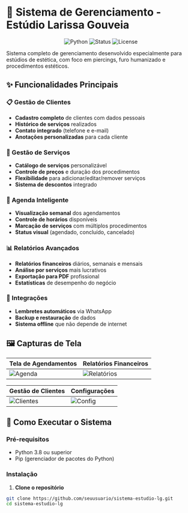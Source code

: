 # 🎨 Sistema de Gerenciamento - Estúdio Larissa Gouveia

<p align="center">
  <img src="https://img.shields.io/badge/Python-3.8%2B-blue" alt="Python">
  <img src="https://img.shields.io/badge/Status-Em%20Desenvolvimento-green" alt="Status">
  <img src="https://img.shields.io/badge/Licença-MIT-yellow" alt="License">
</p>

Sistema completo de gerenciamento desenvolvido especialmente para estúdios de estética, com foco em piercings, furo humanizado e procedimentos estéticos.

## ✨ Funcionalidades Principais

### 📋 Gestão de Clientes
- **Cadastro completo** de clientes com dados pessoais
- **Histórico de serviços** realizados
- **Contato integrado** (telefone e e-mail)
- **Anotações personalizadas** para cada cliente

### 💼 Gestão de Serviços
- **Catálogo de serviços** personalizável
- **Controle de preços** e duração dos procedimentos
- **Flexibilidade** para adicionar/editar/remover serviços
- **Sistema de descontos** integrado

### 📅 Agenda Inteligente
- **Visualização semanal** dos agendamentos
- **Controle de horários** disponíveis
- **Marcação de serviços** com múltiplos procedimentos
- **Status visual** (agendado, concluído, cancelado)

### 📊 Relatórios Avançados
- **Relatórios financeiros** diários, semanais e mensais
- **Análise por serviços** mais lucrativos
- **Exportação para PDF** profissional
- **Estatísticas** de desempenho do negócio

### 📱 Integrações
- **Lembretes automáticos** via WhatsApp
- **Backup e restauração** de dados
- **Sistema offline** que não depende de internet

## 🖼️ Capturas de Tela

| Tela de Agendamentos | Relatórios Financeiros |
|----------------------|-----------------------|
| ![Agenda](https://via.placeholder.com/400x250/FFC0CB/000000?text=Agenda+Inteligente) | ![Relatórios](https://via.placeholder.com/400x250/FFB6C1/000000?text=Relatórios+Profissionais) |

| Gestão de Clientes | Configurações |
|-------------------|---------------|
| ![Clientes](https://via.placeholder.com/400x250/FF69B4/FFFFFF?text=Gestão+de+Clientes) | ![Config](https://via.placeholder.com/400x250/FFC0CB/000000?text=Configurações) |

## 🚀 Como Executar o Sistema

### Pré-requisitos
- Python 3.8 ou superior
- Pip (gerenciador de pacotes do Python)

### Instalação

1. **Clone o repositório**
```bash
git clone https://github.com/seuusuario/sistema-estudio-lg.git
cd sistema-estudio-lg

